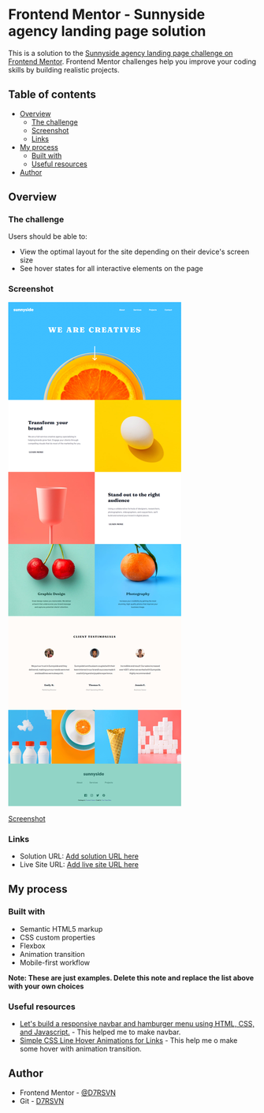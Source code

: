 # Frontend Mentor - Sunnyside agency landing page solution

This is a solution to the [Sunnyside agency landing page challenge on Frontend Mentor](https://www.frontendmentor.io/challenges/sunnyside-agency-landing-page-7yVs3B6ef). Frontend Mentor challenges help you improve your coding skills by building realistic projects.

## Table of contents

- [Overview](#overview)
  - [The challenge](#the-challenge)
  - [Screenshot](#screenshot)
  - [Links](#links)
- [My process](#my-process)
  - [Built with](#built-with)
  - [Useful resources](#useful-resources)
- [Author](#author)


## Overview

### The challenge

Users should be able to:

- View the optimal layout for the site depending on their device's screen size
- See hover states for all interactive elements on the page

### Screenshot

![](./screenshot.jpg)

<a href="./screenshot.jpg">Screenshot</a>

### Links

- Solution URL: [Add solution URL here](https://github.com/D7RSVN/sunnyside-agency-landing-page-main)
- Live Site URL: [Add live site URL here](https://your-live-site-url.com)

## My process

### Built with

- Semantic HTML5 markup
- CSS custom properties
- Flexbox
- Animation transition
- Mobile-first workflow

**Note: These are just examples. Delete this note and replace the list above with your own choices**

### Useful resources

- [Let's build a responsive navbar and hamburger menu using HTML, CSS, and Javascript.](https://dev.to/devggaurav/let-s-build-a-responsive-navbar-and-hamburger-menu-using-html-css-and-javascript-4gci) - This helped me to make navbar.
- [Simple CSS Line Hover Animations for Links](https://tympanus.net/codrops/2021/02/10/simple-css-line-hover-animations-for-links/) - This help me o make some hover with animation transition.

## Author

- Frontend Mentor - [@D7RSVN](https://www.frontendmentor.io/profile/D7RSVN)
- Git - [D7RSVN](https://github.com/D7RSVN)


